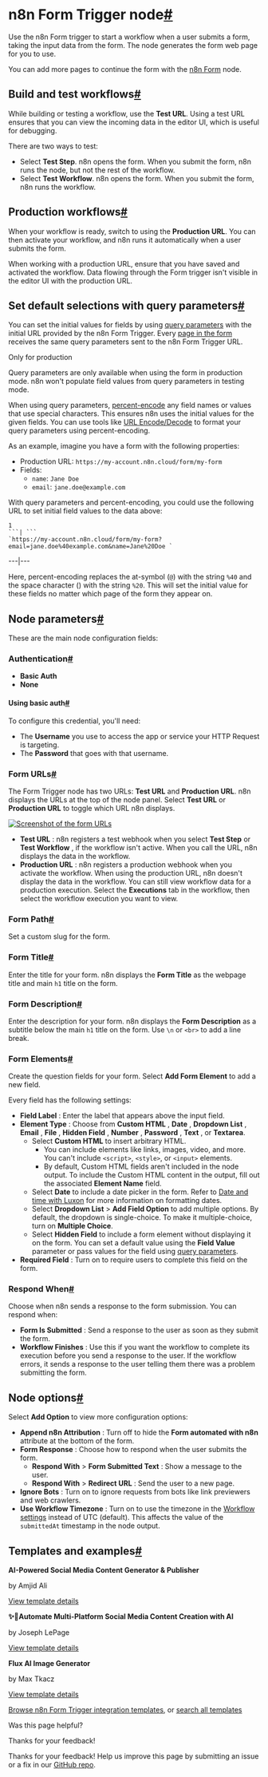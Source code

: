 [ ](https://github.com/n8n-io/n8n-docs/edit/main/docs/integrations/builtin/core-nodes/n8n-nodes-base.formtrigger.md "Edit this page")

# n8n Form Trigger node[#](#n8n-form-trigger-node "Permanent link")

Use the n8n Form trigger to start a workflow when a user submits a form, taking the input data from the form. The node generates the form web page for you to use.

You can add more pages to continue the form with the [n8n Form](../n8n-nodes-base.form/) node.

## Build and test workflows[#](#build-and-test-workflows "Permanent link")

While building or testing a workflow, use the **Test URL**. Using a test URL ensures that you can view the incoming data in the editor UI, which is useful for debugging. 

There are two ways to test:

  * Select **Test Step**. n8n opens the form. When you submit the form, n8n runs the node, but not the rest of the workflow.
  * Select **Test Workflow**. n8n opens the form. When you submit the form, n8n runs the workflow.



## Production workflows[#](#production-workflows "Permanent link")

When your workflow is ready, switch to using the **Production URL**. You can then activate your workflow, and n8n runs it automatically when a user submits the form.

When working with a production URL, ensure that you have saved and activated the workflow. Data flowing through the Form trigger isn't visible in the editor UI with the production URL.

## Set default selections with query parameters[#](#set-default-selections-with-query-parameters "Permanent link")

You can set the initial values for fields by using [query parameters](https://en.wikipedia.org/wiki/Query_string#Web_forms) with the initial URL provided by the n8n Form Trigger. Every [page in the form](../n8n-nodes-base.form/) receives the same query parameters sent to the n8n Form Trigger URL.

Only for production

Query parameters are only available when using the form in production mode. n8n won't populate field values from query parameters in testing mode.

When using query parameters, [percent-encode](https://en.wikipedia.org/wiki/Percent-encoding) any field names or values that use special characters. This ensures n8n uses the initial values for the given fields. You can use tools like [URL Encode/Decode](https://www.url-encode-decode.com/) to format your query parameters using percent-encoding.

As an example, imagine you have a form with the following properties:

  * Production URL: `https://my-account.n8n.cloud/form/my-form`
  * Fields:
    * `name`: `Jane Doe`
    * `email`: `jane.doe@example.com`



With query parameters and percent-encoding, you could use the following URL to set initial field values to the data above:

```
1
```| ```
`https://my-account.n8n.cloud/form/my-form?email=jane.doe%40example.com&name=Jane%20Doe `
```  
---|---  
  
Here, percent-encoding replaces the at-symbol (`@`) with the string `%40` and the space character () with the string `%20`. This will set the initial value for these fields no matter which page of the form they appear on.

## Node parameters[#](#node-parameters "Permanent link")

These are the main node configuration fields:

### Authentication[#](#authentication "Permanent link")

  * **Basic Auth**
  * **None**



#### Using basic auth[#](#using-basic-auth "Permanent link")

To configure this credential, you'll need:

  * The **Username** you use to access the app or service your HTTP Request is targeting.
  * The **Password** that goes with that username.



### Form URLs[#](#form-urls "Permanent link")

The Form Trigger node has two URLs: **Test URL** and **Production URL**. n8n displays the URLs at the top of the node panel. Select **Test URL** or **Production URL** to toggle which URL n8n displays.

[![Screenshot of the form URLs](../../../../_images/integrations/builtin/core-nodes/form-trigger/form-urls.png)](https://docs.n8n.io/_images/integrations/builtin/core-nodes/form-trigger/form-urls.png)

  * **Test URL** : n8n registers a test webhook when you select **Test Step** or **Test Workflow** , if the workflow isn't active. When you call the URL, n8n displays the data in the workflow.
  * **Production URL** : n8n registers a production webhook when you activate the workflow. When using the production URL, n8n doesn't display the data in the workflow. You can still view workflow data for a production execution. Select the **Executions** tab in the workflow, then select the workflow execution you want to view.



### Form Path[#](#form-path "Permanent link")

Set a custom slug for the form.

### Form Title[#](#form-title "Permanent link")

Enter the title for your form. n8n displays the **Form Title** as the webpage title and main `h1` title on the form.

### Form Description[#](#form-description "Permanent link")

Enter the description for your form. n8n displays the **Form Description** as a subtitle below the main `h1` title on the form. Use `\n` or `<br>` to add a line break. 

### Form Elements[#](#form-elements "Permanent link")

Create the question fields for your form. Select **Add Form Element** to add a new field.

Every field has the following settings:

  * **Field Label** : Enter the label that appears above the input field. 
  * **Element Type** : Choose from **Custom HTML** , **Date** , **Dropdown List** , **Email** , **File** , **Hidden Field** , **Number** , **Password** , **Text** , or **Textarea**.
    * Select **Custom HTML** to insert arbitrary HTML.
      * You can include elements like links, images, video, and more. You can't include `<script>`, `<style>`, or `<input>` elements.
      * By default, Custom HTML fields aren't included in the node output. To include the Custom HTML content in the output, fill out the associated **Element Name** field.
    * Select **Date** to include a date picker in the form. Refer to [Date and time with Luxon](../../../../code/cookbook/luxon/) for more information on formatting dates.
    * Select **Dropdown List** > **Add Field Option** to add multiple options. By default, the dropdown is single-choice. To make it multiple-choice, turn on **Multiple Choice**. 
    * Select **Hidden Field** to include a form element without displaying it on the form. You can set a default value using the **Field Value** parameter or pass values for the field using [query parameters](#set-default-selections-with-query-parameters).
  * **Required Field** : Turn on to require users to complete this field on the form. 



### Respond When[#](#respond-when "Permanent link")

Choose when n8n sends a response to the form submission. You can respond when:

  * **Form Is Submitted** : Send a response to the user as soon as they submit the form.
  * **Workflow Finishes** : Use this if you want the workflow to complete its execution before you send a response to the user. If the workflow errors, it sends a response to the user telling them there was a problem submitting the form.



## Node options[#](#node-options "Permanent link")

Select **Add Option** to view more configuration options: 

  * **Append n8n Attribution** : Turn off to hide the **Form automated with n8n** attribute at the bottom of the form.
  * **Form Response** : Choose how to respond when the user submits the form. 
    * **Respond With** > **Form Submitted Text** : Show a message to the user.
    * **Respond With** > **Redirect URL** : Send the user to a new page.
  * **Ignore Bots** : Turn on to ignore requests from bots like link previewers and web crawlers. 
  * **Use Workflow Timezone** : Turn on to use the timezone in the [Workflow settings](../../../../workflows/settings/) instead of UTC (default). This affects the value of the `submittedAt` timestamp in the node output. 



## Templates and examples[#](#templates-and-examples "Permanent link")

**AI-Powered Social Media Content Generator & Publisher**

by Amjid Ali

[View template details](https://n8n.io/workflows/2950-ai-powered-social-media-content-generator-and-publisher/)

**✨🤖Automate Multi-Platform Social Media Content Creation with AI**

by Joseph LePage

[View template details](https://n8n.io/workflows/3066-automate-multi-platform-social-media-content-creation-with-ai/)

**Flux AI Image Generator**

by Max Tkacz

[View template details](https://n8n.io/workflows/2417-flux-ai-image-generator/)

[Browse n8n Form Trigger integration templates](https://n8n.io/integrations/n8n-form-trigger/), or [search all templates](https://n8n.io/workflows/)

Was this page helpful? 

Thanks for your feedback! 

Thanks for your feedback! Help us improve this page by submitting an issue or a fix in our [GitHub repo](https://github.com/n8n-io/n8n-docs). 
